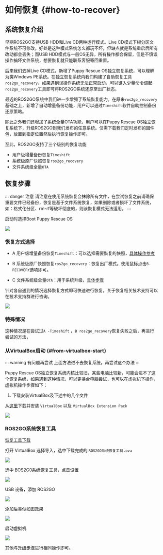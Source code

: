 # 如何恢复 {#how-to-recover}

## 系统恢复介绍

早期ROS2GO支持USB HDD和Live CD两种运行模式。Live CD模式下根分区文件系统不可修改，好处是这种模式系统怎么都玩不坏，但缺点就是系统重启后所有改动都会丢失；而USB HDD模式与一般OS无异，所有操作都会保留，但是不慎误操作搞坏文件系统，想要恢复就只能联系客服寄回重置。

后来我们去掉Live CD模式，新增了Puppy Rescue OS独立恢复系统，可以理解为类Windows PE系统。在独立恢复系统内我们构建了自助恢复工具`ros2go_recovery`，如果遇到误操作系统无法正常启动，可以键入少量命令调起`ros2go_recovery`工具即可将ROS2GO系统还原至出厂状态。

最近的ROS2GO系统中我们进一步增强了系统恢复能力，在原来`ros2go_recovery`基础之上，新增了自动增量备份功能，用户可以通过`Timeshift`软件自助控制备份还原策略。

除此之外我们还增加了系统全量OTA功能，用户可以在Puppy Rescue OS独立恢复系统下，升级ROS2GO到我们发布的任意系统。仅需下载我们定时发布的固件包，放置到指定位置然后执行恢复操作即可。

至此，ROS2GO支持了三个级别的恢复功能

- 用户级增量备份恢复`Timeshift`
- 系统级原厂快照恢复`ros2go_recovery`
- 文件系统级全量`OTA`

## 恢复步骤

::: danger 注意
请注意在使用系统恢复会抹除所有文件，在尝试恢复之前请确保重要文件已经备份，恢复是基于文件系统恢复，如果删除或者损坏了文件系统，如：格式化分区、rm-rf等破坏彻底的，则该恢复模式无法适用。
:::

启动时选择Boot Puppy Rescue OS

![](https://tianbot-pic.oss-cn-beijing.aliyuncs.com/tianbot/202109241901671.webp)

### 恢复方式选择

- A 用户级增量备份恢复`Timeshift`：可以选择需要恢复的快照，[具体操作参考](/ros2go/guide/how-to-backup-by-timeshift#bios-load-recover)

- B 系统级原厂快照恢复`ros2go_recovery`：恢复出厂模式，使用鼠标点击`B-RECOVERY`选项即可。

- C 文件系统级全量`OTA`：用于系统升级，[具体步骤](/ros2go/guide/how-to-update#update-brief)

针对各自遇到的情况选择恢复方式即可快速进行恢复，关于恢复相关技术支持可以在技术支持群进行咨询。

![](https://tianbot-pic.oss-cn-beijing.aliyuncs.com/tianbot/202109241901810.webp)

### 特殊情况

这种情况是在尝试过`A -Timeshift` ，`B ros2go_recovery`恢复失败之后，再进行尝试的方法，

### 从VirtualBox启动 {#from-virtualbox-start}

::: warning 有问题再尝试
上面方法进不去恢复系统，再尝试这个办法
:::

Puppy Rescue OS独立恢复系统内核比较旧，某些电脑比较新，可能会进不了这个恢复系统，如果遇到这种情况，可以更换台电脑尝试，也可以在虚拟机下操作，虚拟机操作步骤如下：

1. 下载安装VirtualBox及下述中的几个文件

从[这里](https://www.virtualbox.org/wiki/Downloads)下载并安装 `VirtualBox` 以及 `VirtualBox Extension Pack`

![](https://tianbot-pic.oss-cn-beijing.aliyuncs.com/tianbot-pic/Tianbot-Doc202310311334811.webp)

### ROS2GO系统恢复工具

[恢复工具下载](https://pan.baidu.com/e/1OJHoi_Z3KXnSi_4zCzFSpQ)

打开 VirtualBox 选择导入，选中下载完成的 `ROS2GO系统恢复工具.ova`

![](https://tianbot-pic.oss-cn-beijing.aliyuncs.com/tianbot/202209201555697.png)

选中 BOS2G0系统恢复工具，点击设置

![](https://tianbot-pic.oss-cn-beijing.aliyuncs.com/tianbot/202209201555440.png)

USB 设备，添加 ROS2GO

![](https://tianbot-pic.oss-cn-beijing.aliyuncs.com/tianbot/202209201555129.png)

添加后类似如图效果

![](https://tianbot-pic.oss-cn-beijing.aliyuncs.com/tianbot/202209201555073.png)

启动虚拟机

![](https://tianbot-pic.oss-cn-beijing.aliyuncs.com/tianbot/202209201555694.png)

其他与[升级步骤](/ros2go/guide/how-to-update#%E5%8D%87%E7%BA%A7%E7%AE%80%E8%BF%B0)进行相同操作即可。